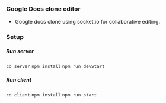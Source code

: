 ### Google Docs clone editor
* Google docs clone using socket.io for collaborative editing.

### Setup
##### Run server
`cd server`
`npm install`
`npm run devStart`

##### Run client
`cd client`
`npm install`
`npm run start`
